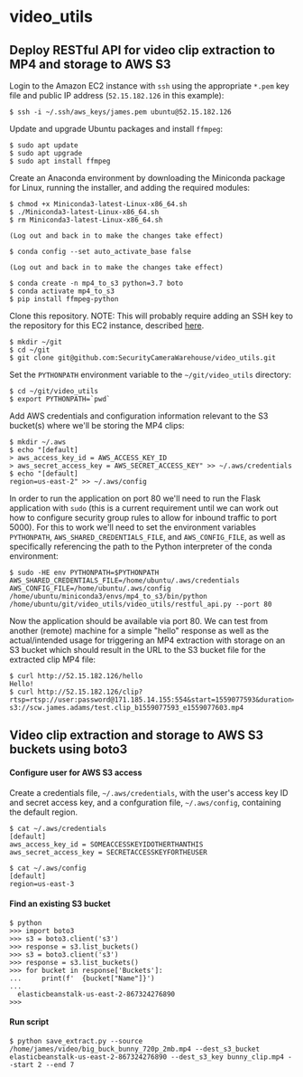 # video_utils

## Deploy RESTful API for video clip extraction to MP4 and storage to AWS S3

Login to the Amazon EC2 instance with `ssh` using the appropriate `*.pem` key file 
and public IP address (`52.15.182.126` in this example):
```
$ ssh -i ~/.ssh/aws_keys/james.pem ubuntu@52.15.182.126
```

Update and upgrade Ubuntu packages and install `ffmpeg`:
```
$ sudo apt update
$ sudo apt upgrade
$ sudo apt install ffmpeg
```

Create an Anaconda environment by downloading the Miniconda package for Linux, 
running the installer, and adding the required modules:
```
$ chmod +x Miniconda3-latest-Linux-x86_64.sh
$ ./Miniconda3-latest-Linux-x86_64.sh
$ rm Miniconda3-latest-Linux-x86_64.sh

(Log out and back in to make the changes take effect)

$ conda config --set auto_activate_base false

(Log out and back in to make the changes take effect)

$ conda create -n mp4_to_s3 python=3.7 boto
$ conda activate mp4_to_s3
$ pip install ffmpeg-python
```

Clone this repository. NOTE: This will probably require adding an SSH key to the 
repository for this EC2 instance, described 
[here](https://help.github.com/en/articles/generating-a-new-ssh-key-and-adding-it-to-the-ssh-agent).
```
$ mkdir ~/git
$ cd ~/git
$ git clone git@github.com:SecurityCameraWarehouse/video_utils.git
```

Set the `PYTHONPATH` environment variable to the `~/git/video_utils` directory:
```
$ cd ~/git/video_utils
$ export PYTHONPATH=`pwd`
```

Add AWS credentials and configuration information relevant to the S3 bucket(s) 
where we'll be storing the MP4 clips:
```
$ mkdir ~/.aws
$ echo "[default]
> aws_access_key_id = AWS_ACCESS_KEY_ID
> aws_secret_access_key = AWS_SECRET_ACCESS_KEY" >> ~/.aws/credentials
$ echo "[default]
region=us-east-2" >> ~/.aws/config
```

In order to run the application on port 80 we'll need to run the Flask application 
with `sudo` (this is a current requirement until we can work out how to configure 
security group rules to allow for inbound traffic to port 5000). For this to work
we'll need to set the environment variables `PYTHONPATH`, `AWS_SHARED_CREDENTIALS_FILE`, 
and `AWS_CONFIG_FILE`, as well as specifically referencing the path to the Python 
interpreter of the conda environment:
```
$ sudo -HE env PYTHONPATH=$PYTHONPATH AWS_SHARED_CREDENTIALS_FILE=/home/ubuntu/.aws/credentials AWS_CONFIG_FILE=/home/ubuntu/.aws/config /home/ubuntu/miniconda3/envs/mp4_to_s3/bin/python /home/ubuntu/git/video_utils/video_utils/restful_api.py --port 80
```

Now the application should be available via port 80. We can test from another 
(remote) machine for a simple "hello" response as well as the actual/intended usage 
for triggering an MP4 extraction with storage on an S3 bucket which should result 
in the URL to the S3 bucket file for the extracted clip MP4 file: 
```
$ curl http://52.15.182.126/hello
Hello!
$ curl http://52.15.182.126/clip?rtsp=rtsp://user:password@171.185.14.155:554&start=1559077593&duration=10&bucket=scw.james.adams&prefix=test
s3://scw.james.adams/test.clip_b1559077593_e1559077603.mp4
```



## Video clip extraction and storage to AWS S3 buckets using boto3

#### Configure user for AWS S3 access
Create a credentials file, `~/.aws/credentials`, with the user's access key ID 
and secret access key, and a confguration file, `~/.aws/config`, containing the 
default region.

```
$ cat ~/.aws/credentials
[default]
aws_access_key_id = SOMEACCESSKEYIDOTHERTHANTHIS
aws_secret_access_key = SECRETACCESSKEYFORTHEUSER

$ cat ~/.aws/config 
[default]
region=us-east-3

```

#### Find an existing S3 bucket
```
$ python
>>> import boto3
>>> s3 = boto3.client('s3')
>>> response = s3.list_buckets()
>>> s3 = boto3.client('s3')
>>> response = s3.list_buckets()
>>> for bucket in response['Buckets']:
...     print(f'  {bucket["Name"]}')
... 
  elasticbeanstalk-us-east-2-867324276890
>>>
```
#### Run script
```
$ python save_extract.py --source /home/james/video/big_buck_bunny_720p_2mb.mp4 --dest_s3_bucket elasticbeanstalk-us-east-2-867324276890 --dest_s3_key bunny_clip.mp4 --start 2 --end 7
```
